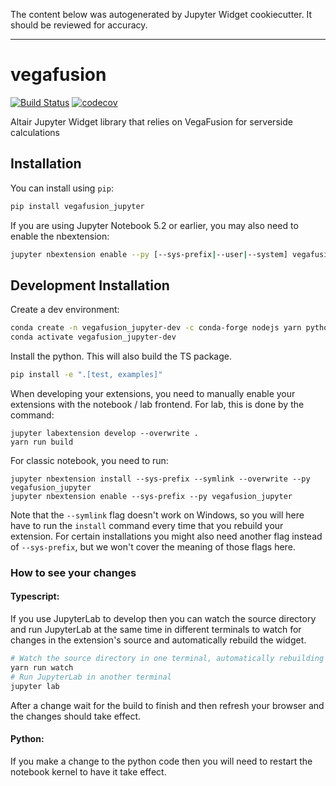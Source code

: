 The content below was autogenerated by Jupyter Widget cookiecutter. It should be reviewed for accuracy.

---
# vegafusion

[![Build Status](https://travis-ci.org/jonmmease/vegafusion.svg?branch=master)](https://travis-ci.org/jonmmease/vegafusion_jupyter)
[![codecov](https://codecov.io/gh/jonmmease/vegafusion/branch/master/graph/badge.svg)](https://codecov.io/gh/jonmmease/vegafusion)


Altair Jupyter Widget library that relies on VegaFusion for serverside calculations

## Installation

You can install using `pip`:

```bash
pip install vegafusion_jupyter
```

If you are using Jupyter Notebook 5.2 or earlier, you may also need to enable
the nbextension:
```bash
jupyter nbextension enable --py [--sys-prefix|--user|--system] vegafusion_jupyter
```

## Development Installation

Create a dev environment:
```bash
conda create -n vegafusion_jupyter-dev -c conda-forge nodejs yarn python jupyterlab
conda activate vegafusion_jupyter-dev
```

Install the python. This will also build the TS package.
```bash
pip install -e ".[test, examples]"
```

When developing your extensions, you need to manually enable your extensions with the
notebook / lab frontend. For lab, this is done by the command:

```
jupyter labextension develop --overwrite .
yarn run build
```

For classic notebook, you need to run:

```
jupyter nbextension install --sys-prefix --symlink --overwrite --py vegafusion_jupyter
jupyter nbextension enable --sys-prefix --py vegafusion_jupyter
```

Note that the `--symlink` flag doesn't work on Windows, so you will here have to run
the `install` command every time that you rebuild your extension. For certain installations
you might also need another flag instead of `--sys-prefix`, but we won't cover the meaning
of those flags here.

### How to see your changes
#### Typescript:
If you use JupyterLab to develop then you can watch the source directory and run JupyterLab at the same time in different
terminals to watch for changes in the extension's source and automatically rebuild the widget.

```bash
# Watch the source directory in one terminal, automatically rebuilding when needed
yarn run watch
# Run JupyterLab in another terminal
jupyter lab
```

After a change wait for the build to finish and then refresh your browser and the changes should take effect.

#### Python:
If you make a change to the python code then you will need to restart the notebook kernel to have it take effect.
